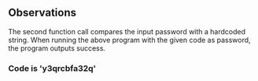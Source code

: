 ## Observations

The second function call  compares the input password with a hardcoded string. When running the above program with the given code as password, the program outputs success.

### Code is 'y3qrcbfa32q'
